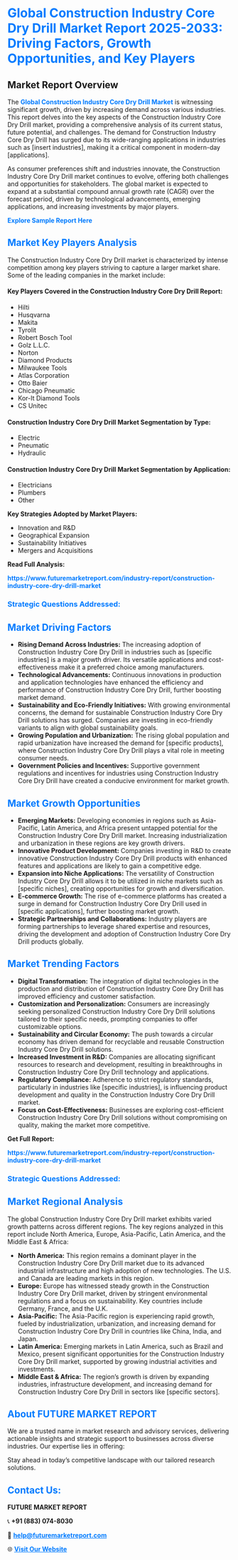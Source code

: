 <h1 style="color: #007BFF;">Global Construction Industry Core Dry Drill Market Report 2025-2033: Driving Factors, Growth Opportunities, and Key Players</h1>

<section id="overview">
<h2>Market Report Overview</h2>
<p>The <a href="https://www.futuremarketreport.com/industry-report/construction-industry-core-dry-drill-market" style="color: #007BFF; text-decoration: none;"><strong>Global Construction Industry Core Dry Drill Market</strong></a> is witnessing significant growth, driven by increasing demand across various industries. This report delves into the key aspects of the Construction Industry Core Dry Drill market, providing a comprehensive analysis of its current status, future potential, and challenges. The demand for Construction Industry Core Dry Drill has surged due to its wide-ranging applications in industries such as [insert industries], making it a critical component in modern-day [applications].</p>
<p>As consumer preferences shift and industries innovate, the Construction Industry Core Dry Drill market continues to evolve, offering both challenges and opportunities for stakeholders. The global market is expected to expand at a substantial compound annual growth rate (CAGR) over the forecast period, driven by technological advancements, emerging applications, and increasing investments by major players.</p>
</section>

<section id="overview">
<p><a href="https://www.futuremarketreport.com/request-sample/reportId=106069" style="color: #007BFF; text-decoration: none;"><strong>Explore Sample Report Here</strong></a></p>
</section>

<section id="key-players">
<h2 style="color: #007BFF;">Market Key Players Analysis</h2>
<p>The Construction Industry Core Dry Drill market is characterized by intense competition among key players striving to capture a larger market share. Some of the leading companies in the market include:</p>
<h4>Key Players Covered in the Construction Industry Core Dry Drill Report:</h4>
<ul><li>Hilti</li><li>Husqvarna</li><li>Makita</li><li>Tyrolit</li><li>Robert Bosch Tool</li><li>Golz L.L.C.</li><li>Norton</li><li>Diamond Products</li><li>Milwaukee Tools</li><li>Atlas Corporation</li><li>Otto Baier</li><li>Chicago Pneumatic</li><li>Kor-It Diamond Tools</li><li>CS Unitec</li></ul>
<h4>Construction Industry Core Dry Drill Market Segmentation by Type:</h4>
<ul><li>Electric</li><li>Pneumatic</li><li>Hydraulic</li></ul>

<h4>Construction Industry Core Dry Drill Market Segmentation by Application:</h4>
<ul><li>Electricians</li><li>Plumbers</li><li>Other</li></ul>
<p><strong>Key Strategies Adopted by Market Players:</strong></p>
<ul>
<li>Innovation and R&D</li>
<li>Geographical Expansion</li>
<li>Sustainability Initiatives</li>
<li>Mergers and Acquisitions</li>
</ul>
</section>

<section>
<p><strong>Read Full Analysis: </strong></p><a href="https://www.futuremarketreport.com/industry-report/construction-industry-core-dry-drill-market" style="color: #007BFF; text-decoration: none;"><strong>https://www.futuremarketreport.com/industry-report/construction-industry-core-dry-drill-market</strong></a>
<h3 style="color: #007BFF;">Strategic Questions Addressed:</h3>
</section>

<section id="driving-factors">
<h2 style="color: #007BFF;">Market Driving Factors</h2>
<ul>
<li><strong>Rising Demand Across Industries:</strong> The increasing adoption of Construction Industry Core Dry Drill in industries such as [specific industries] is a major growth driver. Its versatile applications and cost-effectiveness make it a preferred choice among manufacturers.</li>
<li><strong>Technological Advancements:</strong> Continuous innovations in production and application technologies have enhanced the efficiency and performance of Construction Industry Core Dry Drill, further boosting market demand.</li>
<li><strong>Sustainability and Eco-Friendly Initiatives:</strong> With growing environmental concerns, the demand for sustainable Construction Industry Core Dry Drill solutions has surged. Companies are investing in eco-friendly variants to align with global sustainability goals.</li>
<li><strong>Growing Population and Urbanization:</strong> The rising global population and rapid urbanization have increased the demand for [specific products], where Construction Industry Core Dry Drill plays a vital role in meeting consumer needs.</li>
<li><strong>Government Policies and Incentives:</strong> Supportive government regulations and incentives for industries using Construction Industry Core Dry Drill have created a conducive environment for market growth.</li>
</ul>
</section>

<section id="growth-opportunities">
<h2 style="color: #007BFF;">Market Growth Opportunities</h2>
<ul>
<li><strong>Emerging Markets:</strong> Developing economies in regions such as Asia-Pacific, Latin America, and Africa present untapped potential for the Construction Industry Core Dry Drill market. Increasing industrialization and urbanization in these regions are key growth drivers.</li>
<li><strong>Innovative Product Development:</strong> Companies investing in R&D to create innovative Construction Industry Core Dry Drill products with enhanced features and applications are likely to gain a competitive edge.</li>
<li><strong>Expansion into Niche Applications:</strong> The versatility of Construction Industry Core Dry Drill allows it to be utilized in niche markets such as [specific niches], creating opportunities for growth and diversification.</li>
<li><strong>E-commerce Growth:</strong> The rise of e-commerce platforms has created a surge in demand for Construction Industry Core Dry Drill used in [specific applications], further boosting market growth.</li>
<li><strong>Strategic Partnerships and Collaborations:</strong> Industry players are forming partnerships to leverage shared expertise and resources, driving the development and adoption of Construction Industry Core Dry Drill products globally.</li>
</ul>
</section>

<section id="trending-factors">
<h2 style="color: #007BFF;">Market Trending Factors</h2>
<ul>
<li><strong>Digital Transformation:</strong> The integration of digital technologies in the production and distribution of Construction Industry Core Dry Drill has improved efficiency and customer satisfaction.</li>
<li><strong>Customization and Personalization:</strong> Consumers are increasingly seeking personalized Construction Industry Core Dry Drill solutions tailored to their specific needs, prompting companies to offer customizable options.</li>
<li><strong>Sustainability and Circular Economy:</strong> The push towards a circular economy has driven demand for recyclable and reusable Construction Industry Core Dry Drill solutions.</li>
<li><strong>Increased Investment in R&D:</strong> Companies are allocating significant resources to research and development, resulting in breakthroughs in Construction Industry Core Dry Drill technology and applications.</li>
<li><strong>Regulatory Compliance:</strong> Adherence to strict regulatory standards, particularly in industries like [specific industries], is influencing product development and quality in the Construction Industry Core Dry Drill market.</li>
<li><strong>Focus on Cost-Effectiveness:</strong> Businesses are exploring cost-efficient Construction Industry Core Dry Drill solutions without compromising on quality, making the market more competitive.</li>
</ul>
</section>

<section>
<p><strong>Get Full Report: </strong></p><a href="https://www.futuremarketreport.com/industry-report/construction-industry-core-dry-drill-market" style="color: #007BFF; text-decoration: none;"><strong>https://www.futuremarketreport.com/industry-report/construction-industry-core-dry-drill-market</strong></a>
<h3 style="color: #007BFF;">Strategic Questions Addressed:</h3>
</section>


<section id="regional-analysis">
<h2 style="color: #007BFF;">Market Regional Analysis</h2>
<p>The global Construction Industry Core Dry Drill market exhibits varied growth patterns across different regions. The key regions analyzed in this report include North America, Europe, Asia-Pacific, Latin America, and the Middle East & Africa:</p>
<ul>
<li><strong>North America:</strong> This region remains a dominant player in the Construction Industry Core Dry Drill market due to its advanced industrial infrastructure and high adoption of new technologies. The U.S. and Canada are leading markets in this region.</li>
<li><strong>Europe:</strong> Europe has witnessed steady growth in the Construction Industry Core Dry Drill market, driven by stringent environmental regulations and a focus on sustainability. Key countries include Germany, France, and the U.K.</li>
<li><strong>Asia-Pacific:</strong> The Asia-Pacific region is experiencing rapid growth, fueled by industrialization, urbanization, and increasing demand for Construction Industry Core Dry Drill in countries like China, India, and Japan.</li>
<li><strong>Latin America:</strong> Emerging markets in Latin America, such as Brazil and Mexico, present significant opportunities for the Construction Industry Core Dry Drill market, supported by growing industrial activities and investments.</li>
<li><strong>Middle East & Africa:</strong> The region’s growth is driven by expanding industries, infrastructure development, and increasing demand for Construction Industry Core Dry Drill in sectors like [specific sectors].</li>
</ul>
</section>

<footer>
<h2 style="color: #007BFF;">About FUTURE MARKET REPORT</h2>
<p>We are a trusted name in market research and advisory services, delivering actionable insights and strategic support to businesses across diverse industries. Our expertise lies in offering:</p>

<p>Stay ahead in today’s competitive landscape with our tailored research solutions.</p>

<h2 style="color: #007BFF;">Contact Us:</h2>
<p><strong>FUTURE MARKET REPORT</strong></p>
<p>📞 <strong>+91 (883) 074-8030</strong></p>
<p>📧 <strong><a href="mailto:help@futuremarketreport.com" style="color: #007BFF;">help@futuremarketreport.com</a></strong></p>
<p>🌐 <strong><a href="https://www.futuremarketreport.com/" style="color: #007BFF;">Visit Our Website</a></strong></p>
</footer>